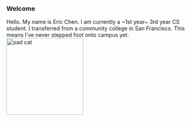 ### Welcome
Hello. My name is Eric Chen.  I am currently a ~1st year~ 3rd year CS student.  I transferred from a community college in San Francisco.  This means I've never stepped foot onto campus yet.
<br>
<img src="https://i.pinimg.com/originals/54/a4/00/54a4008daad4565a9b5db1b94e59c74c.jpg" alt="sad cat" width="200" height="200"/>
